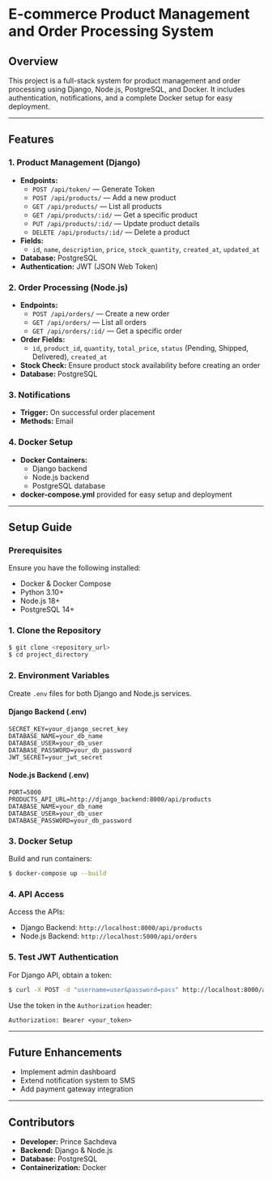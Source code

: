 # E-commerce Product Management and Order Processing System

## Overview
This project is a full-stack system for product management and order processing using Django, Node.js, PostgreSQL, and Docker. It includes authentication, notifications, and a complete Docker setup for easy deployment.

---

## Features

### 1. Product Management (Django)
- **Endpoints:**
  -  `POST /api/token/` — Generate Token
  - `POST /api/products/` — Add a new product
  - `GET /api/products/` — List all products
  - `GET /api/products/:id/` — Get a specific product
  - `PUT /api/products/:id/` — Update product details
  - `DELETE /api/products/:id/` — Delete a product
- **Fields:**
  - `id`, `name`, `description`, `price`, `stock_quantity`, `created_at`, `updated_at`
- **Database:** PostgreSQL
- **Authentication:** JWT (JSON Web Token)

### 2. Order Processing (Node.js)
- **Endpoints:**
  - `POST /api/orders/` — Create a new order
  - `GET /api/orders/` — List all orders
  - `GET /api/orders/:id/` — Get a specific order
- **Order Fields:**
  - `id`, `product_id`, `quantity`, `total_price`, `status` (Pending, Shipped, Delivered), `created_at`
- **Stock Check:** Ensure product stock availability before creating an order
- **Database:** PostgreSQL

### 3. Notifications
- **Trigger:** On successful order placement
- **Methods:** Email

### 4. Docker Setup
- **Docker Containers:**
  - Django backend
  - Node.js backend
  - PostgreSQL database
- **docker-compose.yml** provided for easy setup and deployment

---

## Setup Guide

### Prerequisites
Ensure you have the following installed:
- Docker & Docker Compose
- Python 3.10+
- Node.js 18+
- PostgreSQL 14+

### 1. Clone the Repository
```bash
$ git clone <repository_url>
$ cd project_directory
```

### 2. Environment Variables
Create `.env` files for both Django and Node.js services.

#### Django Backend (.env)
```
SECRET_KEY=your_django_secret_key
DATABASE_NAME=your_db_name
DATABASE_USER=your_db_user
DATABASE_PASSWORD=your_db_password
JWT_SECRET=your_jwt_secret
```

#### Node.js Backend (.env)
```
PORT=5000
PRODUCTS_API_URL=http://django_backend:8000/api/products
DATABASE_NAME=your_db_name
DATABASE_USER=your_db_user
DATABASE_PASSWORD=your_db_password
```

### 3. Docker Setup
Build and run containers:
```bash
$ docker-compose up --build
```

### 4. API Access
Access the APIs:
- Django Backend: `http://localhost:8000/api/products`
- Node.js Backend: `http://localhost:5000/api/orders`

### 5. Test JWT Authentication
For Django API, obtain a token:
```bash
$ curl -X POST -d "username=user&password=pass" http://localhost:8000/api/token/
```
Use the token in the `Authorization` header:
```
Authorization: Bearer <your_token>
```

---

## Future Enhancements
- Implement admin dashboard
- Extend notification system to SMS
- Add payment gateway integration

---

## Contributors
- **Developer:** Prince Sachdeva
- **Backend:** Django & Node.js
- **Database:** PostgreSQL
- **Containerization:** Docker

